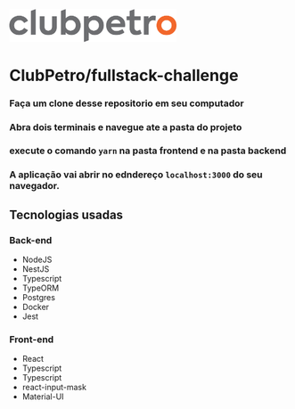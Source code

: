 <img src="logo-clubpetro.png" alt="Clubpetro" width="300">

# ClubPetro/fullstack-challenge


### Faça um clone desse repositorio em seu computador

### Abra dois terminais e navegue ate a pasta do projeto 

### execute o comando `yarn` na pasta frontend e na pasta backend

### A aplicação vai abrir no edndereço ```localhost:3000``` do seu navegador.




## Tecnologias usadas

### Back-end
<ul>
  <li>NodeJS</li>
  <li>NestJS</li>
  <li>Typescript</li>
  <li>TypeORM</li>
  <li>Postgres</li>
  <li>Docker</li>
  <li>Jest</li>
</ul>

### Front-end
<ul>
  <li>React</li>
  <li>Typescript</li>
  <li>Typescript</li>
  <li>react-input-mask</li>
  <li>Material-UI</li>
</ul>
